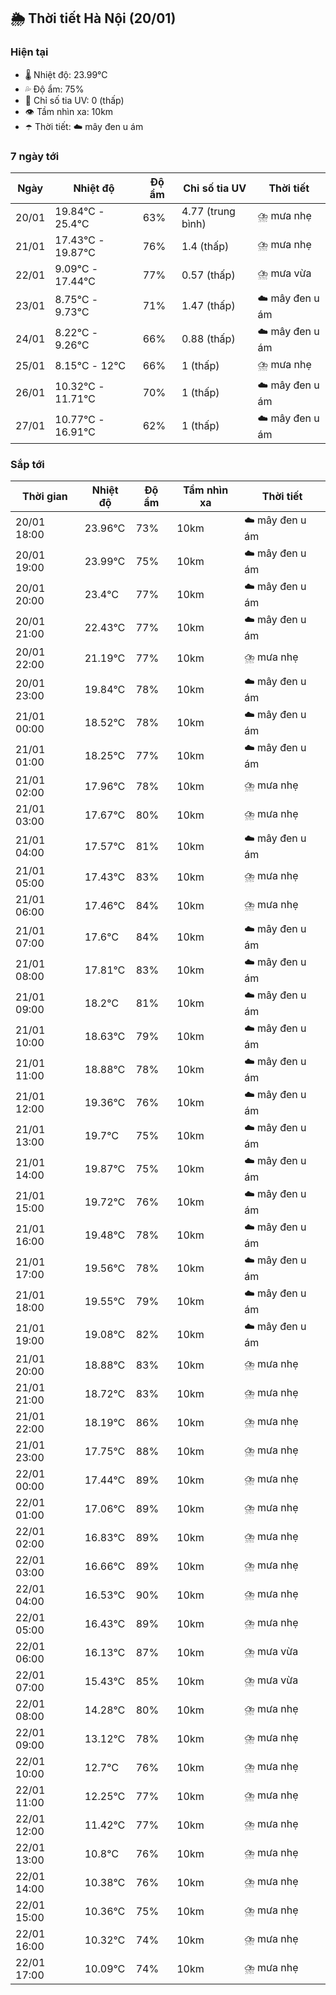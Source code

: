 ## 🌦️ Thời tiết Hà Nội (20/01)

### Hiện tại

- 🌡️ Nhiệt độ: 23.99℃
- 💦 Độ ẩm: 75%
- 🌟 Chỉ số tia UV: 0 (thấp)
- 👁️ Tầm nhìn xa: 10km
- ☂️ Thời tiết: ☁️ mây đen u ám

### 7 ngày tới

| Ngày | Nhiệt độ | Độ ẩm | Chỉ số tia UV | Thời tiết |
| --- | --- | --- | --- | --- |
| 20/01 | 19.84℃ - 25.4℃ | 63% | 4.77 (trung bình) | ⛈️ mưa nhẹ |
| 21/01 | 17.43℃ - 19.87℃ | 76% | 1.4 (thấp) | ⛈️ mưa nhẹ |
| 22/01 | 9.09℃ - 17.44℃ | 77% | 0.57 (thấp) | ⛈️ mưa vừa |
| 23/01 | 8.75℃ - 9.73℃ | 71% | 1.47 (thấp) | ☁️ mây đen u ám |
| 24/01 | 8.22℃ - 9.26℃ | 66% | 0.88 (thấp) | ☁️ mây đen u ám |
| 25/01 | 8.15℃ - 12℃ | 66% | 1 (thấp) | ⛈️ mưa nhẹ |
| 26/01 | 10.32℃ - 11.71℃ | 70% | 1 (thấp) | ☁️ mây đen u ám |
| 27/01 | 10.77℃ - 16.91℃ | 62% | 1 (thấp) | ☁️ mây đen u ám |

### Sắp tới

| Thời gian | Nhiệt độ | Độ ẩm | Tầm nhìn xa | Thời tiết |
| --- | --- | --- | --- | --- |
| 20/01 18:00 | 23.96℃ | 73% | 10km | ☁️ mây đen u ám |
| 20/01 19:00 | 23.99℃ | 75% | 10km | ☁️ mây đen u ám |
| 20/01 20:00 | 23.4℃ | 77% | 10km | ☁️ mây đen u ám |
| 20/01 21:00 | 22.43℃ | 77% | 10km | ☁️ mây đen u ám |
| 20/01 22:00 | 21.19℃ | 77% | 10km | ⛈️ mưa nhẹ |
| 20/01 23:00 | 19.84℃ | 78% | 10km | ☁️ mây đen u ám |
| 21/01 00:00 | 18.52℃ | 78% | 10km | ☁️ mây đen u ám |
| 21/01 01:00 | 18.25℃ | 77% | 10km | ☁️ mây đen u ám |
| 21/01 02:00 | 17.96℃ | 78% | 10km | ⛈️ mưa nhẹ |
| 21/01 03:00 | 17.67℃ | 80% | 10km | ⛈️ mưa nhẹ |
| 21/01 04:00 | 17.57℃ | 81% | 10km | ☁️ mây đen u ám |
| 21/01 05:00 | 17.43℃ | 83% | 10km | ⛈️ mưa nhẹ |
| 21/01 06:00 | 17.46℃ | 84% | 10km | ⛈️ mưa nhẹ |
| 21/01 07:00 | 17.6℃ | 84% | 10km | ☁️ mây đen u ám |
| 21/01 08:00 | 17.81℃ | 83% | 10km | ☁️ mây đen u ám |
| 21/01 09:00 | 18.2℃ | 81% | 10km | ☁️ mây đen u ám |
| 21/01 10:00 | 18.63℃ | 79% | 10km | ☁️ mây đen u ám |
| 21/01 11:00 | 18.88℃ | 78% | 10km | ☁️ mây đen u ám |
| 21/01 12:00 | 19.36℃ | 76% | 10km | ☁️ mây đen u ám |
| 21/01 13:00 | 19.7℃ | 75% | 10km | ☁️ mây đen u ám |
| 21/01 14:00 | 19.87℃ | 75% | 10km | ☁️ mây đen u ám |
| 21/01 15:00 | 19.72℃ | 76% | 10km | ☁️ mây đen u ám |
| 21/01 16:00 | 19.48℃ | 78% | 10km | ☁️ mây đen u ám |
| 21/01 17:00 | 19.56℃ | 78% | 10km | ☁️ mây đen u ám |
| 21/01 18:00 | 19.55℃ | 79% | 10km | ☁️ mây đen u ám |
| 21/01 19:00 | 19.08℃ | 82% | 10km | ☁️ mây đen u ám |
| 21/01 20:00 | 18.88℃ | 83% | 10km | ⛈️ mưa nhẹ |
| 21/01 21:00 | 18.72℃ | 83% | 10km | ⛈️ mưa nhẹ |
| 21/01 22:00 | 18.19℃ | 86% | 10km | ⛈️ mưa nhẹ |
| 21/01 23:00 | 17.75℃ | 88% | 10km | ⛈️ mưa nhẹ |
| 22/01 00:00 | 17.44℃ | 89% | 10km | ⛈️ mưa nhẹ |
| 22/01 01:00 | 17.06℃ | 89% | 10km | ⛈️ mưa nhẹ |
| 22/01 02:00 | 16.83℃ | 89% | 10km | ⛈️ mưa nhẹ |
| 22/01 03:00 | 16.66℃ | 89% | 10km | ⛈️ mưa nhẹ |
| 22/01 04:00 | 16.53℃ | 90% | 10km | ⛈️ mưa nhẹ |
| 22/01 05:00 | 16.43℃ | 89% | 10km | ⛈️ mưa nhẹ |
| 22/01 06:00 | 16.13℃ | 87% | 10km | ⛈️ mưa vừa |
| 22/01 07:00 | 15.43℃ | 85% | 10km | ⛈️ mưa vừa |
| 22/01 08:00 | 14.28℃ | 80% | 10km | ⛈️ mưa nhẹ |
| 22/01 09:00 | 13.12℃ | 78% | 10km | ⛈️ mưa nhẹ |
| 22/01 10:00 | 12.7℃ | 76% | 10km | ⛈️ mưa nhẹ |
| 22/01 11:00 | 12.25℃ | 77% | 10km | ⛈️ mưa nhẹ |
| 22/01 12:00 | 11.42℃ | 77% | 10km | ⛈️ mưa nhẹ |
| 22/01 13:00 | 10.8℃ | 76% | 10km | ⛈️ mưa nhẹ |
| 22/01 14:00 | 10.38℃ | 76% | 10km | ⛈️ mưa nhẹ |
| 22/01 15:00 | 10.36℃ | 75% | 10km | ⛈️ mưa nhẹ |
| 22/01 16:00 | 10.32℃ | 74% | 10km | ⛈️ mưa nhẹ |
| 22/01 17:00 | 10.09℃ | 74% | 10km | ⛈️ mưa nhẹ |
